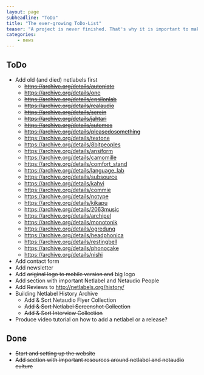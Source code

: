 ```yaml
---
layout: page
subheadline: "ToDo"
title: "The ever-growing ToDo-List"
teaser: "A project is never finished. That's why it is important to make some notes on the way. This is my ToDo-List for Netlabels.org."
categories:
    - news
---
```

## ToDo

- Add old (and died) netlabels first
    - <s>https://archive.org/details/autoplate</s>
    - <s>https://archive.org/details/one</s>
    - <s>https://archive.org/details/epsilonlab</s>
    - <s>https://archive.org/details/realaudio</s>
    - <s>https://archive.org/details/serein</s>
    - <s>https://archive.org/details/jahtari</s>
    - <s>https://archive.org/details/sutemos</s>
    - <s>https://archive.org/details/pleasedosomething</s>
    - https://archive.org/details/textone
    - https://archive.org/details/8bitpeoples
    - https://archive.org/details/ansiform
    - https://archive.org/details/camomille
    - https://archive.org/details/comfort_stand
    - https://archive.org/details/language_lab
    - https://archive.org/details/subsource
    - https://archive.org/details/kahvi
    - https://archive.org/details/commie
    - https://archive.org/details/notype
    - https://archive.org/details/kikapu
    - https://archive.org/details/2063music
    - https://archive.org/details/archipel
    - https://archive.org/details/monotonik
    - https://archive.org/details/ogredung
    - https://archive.org/details/headphonica
    - https://archive.org/details/restingbell
    - https://archive.org/details/phonocake
    - https://archive.org/details/nishi
- Add contact form
- Add newsletter
- Add <s>original logo to mobile version and</s> big logo
- Add section with important Netlabel and Netaudio People
- Add Reviews to <http://netlabels.org/history/>
- Building Netlabel History Archive
    - Add & Sort Netaudio Flyer Collection
    - <s>Add & Sort Netlabel Screenshot Collection</s>
    - <s>Add & Sort Interview Collection</s>
- Produce video tutorial on how to add a netlabel or a release?


## Done

- <s>Start and setting up the website</s>
- <s>Add section with important resources around netlabel and netaudio culture</s>